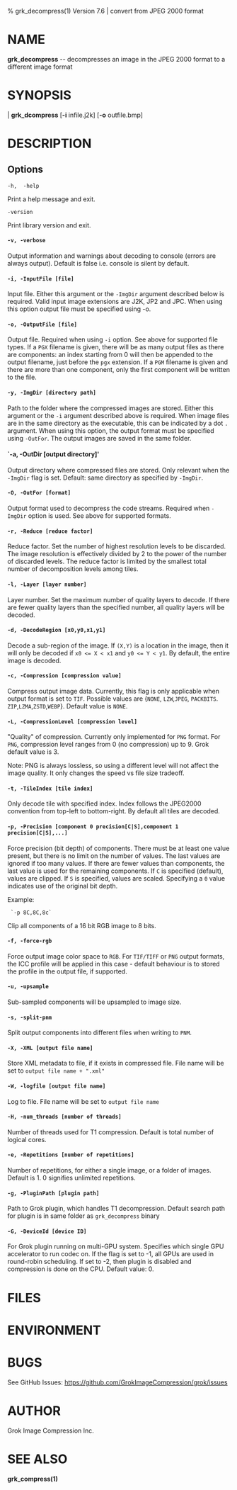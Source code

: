 % grk_decompress(1) Version 7.6 | convert from JPEG 2000 format

NAME
====

**grk_decompress** -- decompresses an image in the JPEG 2000 format to a different
image format

SYNOPSIS
========

| **grk_dcompress** \[**-i** infile.j2k] \[**-o** outfile.bmp]

DESCRIPTION
===========



Options
-------

`-h,  -help` 

Print a help message and exit.

`-version` 

Print library version and exit.

####  `-v, -verbose`

Output information and warnings about decoding to console (errors are always output). Default is false i.e. console is silent by default.

####  `-i, -InputFile [file]`

Input file. Either this argument or the `-ImgDir` argument described below is required. Valid input image extensions are J2K, JP2 and JPC. When using this option output file must be specified using -o.

####  `-o, -OutputFile [file]`

Output file. Required when using `-i` option. See above for supported file types. If a `PGX` filename is given, there will be as many output files as there are components: an index starting from 0 will then be appended to the output filename, just before the `pgx` extension. If a `PGM` filename is given and there are more than one component, only the first component will be written to the file.

#### `-y, -ImgDir [directory path]`

Path to the folder where the compressed images are stored. Either this argument or the `-i` argument described above is required. When image files are in the same directory as the executable, this can be indicated by a dot `.` argument. When using this option, the output format must be specified using `-OutFor`. The output images are saved in the same folder.

#### `-a, -OutDir [output directory]'

Output directory where compressed files are stored. Only relevant when the `-ImgDir` flag is set. Default: same directory as specified by `-ImgDir`.

#### `-O, -OutFor [format]`

Output format used to decompress the code streams. Required when `-ImgDir` option is used. See above for supported formats.

#### `-r, -Reduce [reduce factor]`

Reduce factor. Set the number of highest resolution levels to be discarded. The image resolution is effectively divided by 2 to the power of the number of discarded levels. The reduce factor is limited by the smallest total number of decomposition levels among tiles.

#### `-l, -Layer [layer number]`

Layer number. Set the maximum number of quality layers to decode. If there are fewer quality layers than the specified number, all quality layers will be decoded.

#### `-d, -DecodeRegion [x0,y0,x1,y1]`

Decode a sub-region of the image. If `(X,Y)` is a location in the image, then it will only be decoded
if `x0 <= X < x1` and `y0 <= Y < y1`. By default, the entire image is decoded.

#### `-c, -Compression [compression value]` 

Compress output image data. Currently, this flag is only applicable when output format is set
to `TIF`. Possible values are {`NONE`, `LZW`,`JPEG`, `PACKBITS`. `ZIP`,`LZMA`,`ZSTD`,`WEBP`}. 
Default value is `NONE`.

#### `-L, -CompressionLevel [compression level]` 

"Quality" of compression. Currently only implemented for `PNG` format. 
For `PNG`, compression level ranges from 0 (no compression) up to 9.
Grok default value is 3.

Note: PNG is always lossless, so using a different level will not affect the image quality. It only changes
the speed vs file size tradeoff.

#### `-t, -TileIndex [tile index]`

Only decode tile with specified index. Index follows the JPEG2000 convention from top-left to bottom-right. By default all tiles are decoded.

#### `-p, -Precision [component 0 precision[C|S],component 1 precision[C|S],...]`

Force precision (bit depth) of components. There must be at least one value present, but there is no limit on the number of values. 
The last values are ignored if too many values. If there are fewer values than components, the last value is used for the remaining components. If `C` is specified (default), values are clipped. If `S` is specified, values are scaled. Specifying a `0` value indicates use of the original bit depth.

Example:

     `-p 8C,8C,8c` 

Clip all components of a 16 bit RGB image to 8 bits.

#### `-f, -force-rgb`

Force output image color space to `RGB`. For `TIF/TIFF` or `PNG` output formats, the ICC profile will be applied in this case - default behaviour is to stored the profile in the output file, if supported.

#### `-u, -upsample`

Sub-sampled components will be upsampled to image size.

#### `-s, -split-pnm`

Split output components into different files when writing to `PNM`.

#### `-X, -XML [output file name]`

Store XML metadata to file, if it exists in compressed file. File name will be set to `output file name + ".xml"`

#### `-W, -logfile [output file name]`

Log to file. File name will be set to `output file name`

#### `-H, -num_threads [number of threads]`

Number of threads used for T1 compression. Default is total number of logical cores.

####  `-e, -Repetitions [number of repetitions]`
Number of repetitions, for either a single image, or a folder of images. Default is 1. 0 signifies unlimited repetitions.

#### `-g, -PluginPath [plugin path]`

Path to Grok plugin, which handles T1 decompression. 
Default search path for plugin is in same folder as `grk_decompress` binary

#### `-G, -DeviceId [device ID]`

For Grok plugin running on multi-GPU system. Specifies which single GPU accelerator to run codec on.
If the flag is set to -1, all GPUs are used in round-robin scheduling. If set to -2, then plugin is disabled and
compression is done on the CPU. Default value: 0.


FILES
=====


ENVIRONMENT
===========

BUGS
====

See GitHub Issues: https://github.com/GrokImageCompression/grok/issues

AUTHOR
======

Grok Image Compression Inc.

SEE ALSO
========

**grk_compress(1)**
